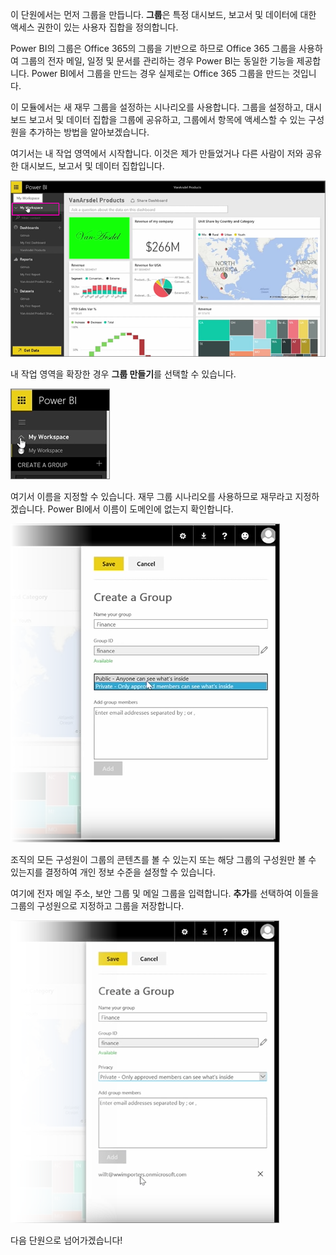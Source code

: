 이 단원에서는 먼저 그룹을 만듭니다. **그룹**은 특정 대시보드, 보고서 및 데이터에 대한 액세스 권한이 있는 사용자 집합을 정의합니다.

Power BI의 그룹은 Office 365의 그룹을 기반으로 하므로 Office 365 그룹을 사용하여 그룹의 전자 메일, 일정 및 문서를 관리하는 경우 Power BI는 동일한 기능을 제공합니다. Power BI에서 그룹을 만드는 경우 실제로는 Office 365 그룹을 만드는 것입니다.

이 모듈에서는 새 재무 그룹을 설정하는 시나리오를 사용합니다. 그룹을 설정하고, 대시보드 보고서 및 데이터 집합을 그룹에 공유하고, 그룹에서 항목에 액세스할 수 있는 구성원을 추가하는 방법을 알아보겠습니다.

여기서는 내 작업 영역에서 시작합니다. 이것은 제가 만들었거나 다른 사람이 저와 공유한 대시보드, 보고서 및 데이터 집합입니다.

![Power BI에서 공유 및 공동 작업](./media/6-1-create-groups/pbi_learn06_01myworkspace.png)

내 작업 영역을 확장한 경우 **그룹 만들기**를 선택할 수 있습니다.

![Power BI에서 공유 및 공동 작업](./media/6-1-create-groups/pbi_learn06_01expandmywkspace.png)

여기서 이름을 지정할 수 있습니다. 재무 그룹 시나리오를 사용하므로 재무라고 지정하겠습니다. Power BI에서 이름이 도메인에 없는지 확인합니다.

![Power BI에서 공유 및 공동 작업](./media/6-1-create-groups/pbi_learn06_01creategroupdialog.png)

조직의 모든 구성원이 그룹의 콘텐츠를 볼 수 있는지 또는 해당 그룹의 구성원만 볼 수 있는지를 결정하여 개인 정보 수준을 설정할 수 있습니다.

여기에 전자 메일 주소, 보안 그룹 및 메일 그룹을 입력합니다. **추가**를 선택하여 이들을 그룹의 구성원으로 지정하고 그룹을 저장합니다.

![Power BI에서 공유 및 공동 작업](./media/6-1-create-groups/pbi_learn06_01savegroup.png)

다음 단원으로 넘어가겠습니다!

